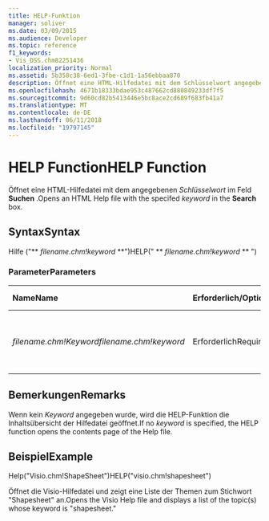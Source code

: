 ```yaml
---
title: HELP-Funktion
manager: soliver
ms.date: 03/09/2015
ms.audience: Developer
ms.topic: reference
f1_keywords:
- Vis_DSS.chm82251436
localization_priority: Normal
ms.assetid: 5b358c38-6ed1-3fbe-c1d1-1a56ebbaa870
description: Öffnet eine HTML-Hilfedatei mit dem Schlüsselwort angegeben, in das Feld Suchen.
ms.openlocfilehash: 4671b18333bdae953c487662cd880849233df7f5
ms.sourcegitcommit: 9d60cd82b5413446e5bc8ace2cd689f683fb41a7
ms.translationtype: MT
ms.contentlocale: de-DE
ms.lasthandoff: 06/11/2018
ms.locfileid: "19797145"
---
```

# <a name="help-function"></a><span data-ttu-id="17774-103">HELP Function</span><span class="sxs-lookup"><span data-stu-id="17774-103">HELP Function</span></span>

<span data-ttu-id="17774-104">Öffnet eine HTML-Hilfedatei mit dem angegebenen *Schlüsselwort* im Feld **Suchen** .</span><span class="sxs-lookup"><span data-stu-id="17774-104">Opens an HTML Help file with the specifed  *keyword*  in the **Search** box.</span></span> 
  
## <a name="syntax"></a><span data-ttu-id="17774-105">Syntax</span><span class="sxs-lookup"><span data-stu-id="17774-105">Syntax</span></span>

<span data-ttu-id="17774-106">Hilfe ("** *filename.chm!keyword* **")</span><span class="sxs-lookup"><span data-stu-id="17774-106">HELP(" ** *filename.chm!keyword* ** ")</span></span> 
  
### <a name="parameters"></a><span data-ttu-id="17774-107">Parameter</span><span class="sxs-lookup"><span data-stu-id="17774-107">Parameters</span></span>

|<span data-ttu-id="17774-108">**Name**</span><span class="sxs-lookup"><span data-stu-id="17774-108">**Name**</span></span>|<span data-ttu-id="17774-109">**Erforderlich/Optional**</span><span class="sxs-lookup"><span data-stu-id="17774-109">**Required/Optional**</span></span>|<span data-ttu-id="17774-110">**Datentyp**</span><span class="sxs-lookup"><span data-stu-id="17774-110">**Data Type**</span></span>|<span data-ttu-id="17774-111">**Beschreibung**</span><span class="sxs-lookup"><span data-stu-id="17774-111">**Description**</span></span>|
|:-----|:-----|:-----|:-----|
| <span data-ttu-id="17774-112">_filename.chm!Keyword_</span><span class="sxs-lookup"><span data-stu-id="17774-112">_filename.chm!keyword_</span></span> <br/> |<span data-ttu-id="17774-113">Erforderlich</span><span class="sxs-lookup"><span data-stu-id="17774-113">Required</span></span>  <br/> |<span data-ttu-id="17774-114">**String**</span><span class="sxs-lookup"><span data-stu-id="17774-114">**String**</span></span> <br/> | <span data-ttu-id="17774-115">Der Name der Hilfedatei und das Stichwort, nach dem gesucht werden soll.</span><span class="sxs-lookup"><span data-stu-id="17774-115">The filename of the Help file and the keyword to search for.</span></span>  <br/> |
   
## <a name="remarks"></a><span data-ttu-id="17774-116">Bemerkungen</span><span class="sxs-lookup"><span data-stu-id="17774-116">Remarks</span></span>

<span data-ttu-id="17774-117">Wenn kein *Keyword* angegeben wurde, wird die HELP-Funktion die Inhaltsübersicht der Hilfedatei geöffnet.</span><span class="sxs-lookup"><span data-stu-id="17774-117">If no  *keyword*  is specified, the HELP function opens the contents page of the Help file.</span></span> 
  
## <a name="example"></a><span data-ttu-id="17774-118">Beispiel</span><span class="sxs-lookup"><span data-stu-id="17774-118">Example</span></span>

<span data-ttu-id="17774-119">Help("Visio.chm!ShapeSheet")</span><span class="sxs-lookup"><span data-stu-id="17774-119">HELP("visio.chm!shapesheet")</span></span> 
  
<span data-ttu-id="17774-120">Öffnet die Visio-Hilfedatei und zeigt eine Liste der Themen zum Stichwort "Shapesheet" an.</span><span class="sxs-lookup"><span data-stu-id="17774-120">Opens the Visio Help file and displays a list of the topic(s) whose keyword is "shapesheet."</span></span> 
  

